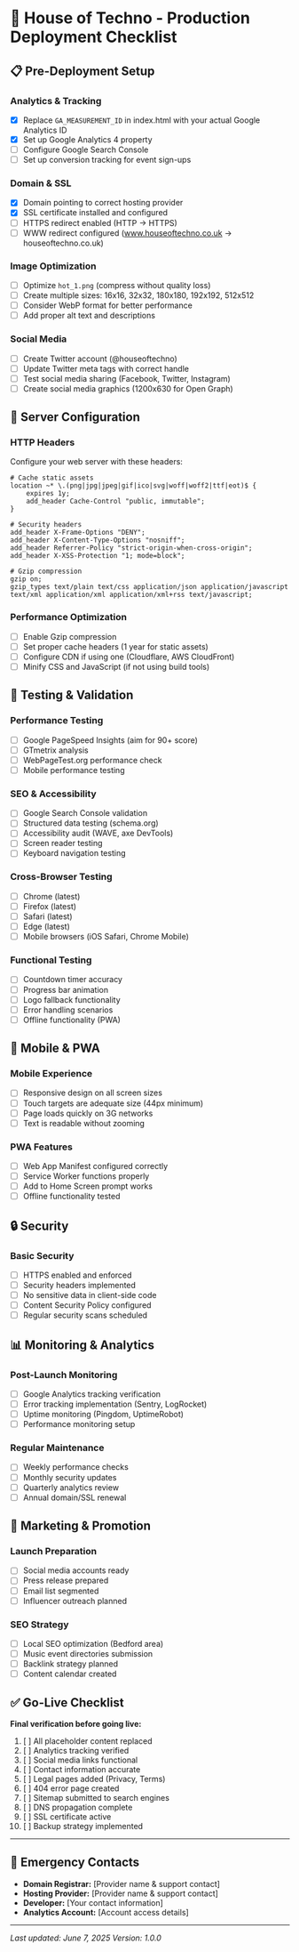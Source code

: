 # 🚀 House of Techno - Production Deployment Checklist

## 📋 Pre-Deployment Setup

### **Analytics & Tracking**
- [x] Replace `GA_MEASUREMENT_ID` in index.html with your actual Google Analytics ID
- [x] Set up Google Analytics 4 property
- [ ] Configure Google Search Console
- [ ] Set up conversion tracking for event sign-ups

### **Domain & SSL**
- [x] Domain pointing to correct hosting provider
- [x] SSL certificate installed and configured
- [ ] HTTPS redirect enabled (HTTP → HTTPS)
- [ ] WWW redirect configured (www.houseoftechno.co.uk → houseoftechno.co.uk)

### **Image Optimization**
- [ ] Optimize `hot_1.png` (compress without quality loss)
- [ ] Create multiple sizes: 16x16, 32x32, 180x180, 192x192, 512x512
- [ ] Consider WebP format for better performance
- [ ] Add proper alt text and descriptions

### **Social Media**
- [ ] Create Twitter account (@houseoftechno)
- [ ] Update Twitter meta tags with correct handle
- [ ] Test social media sharing (Facebook, Twitter, Instagram)
- [ ] Create social media graphics (1200x630 for Open Graph)

## 🔧 Server Configuration

### **HTTP Headers**
Configure your web server with these headers:

```nginx
# Cache static assets
location ~* \.(png|jpg|jpeg|gif|ico|svg|woff|woff2|ttf|eot)$ {
    expires 1y;
    add_header Cache-Control "public, immutable";
}

# Security headers
add_header X-Frame-Options "DENY";
add_header X-Content-Type-Options "nosniff";
add_header Referrer-Policy "strict-origin-when-cross-origin";
add_header X-XSS-Protection "1; mode=block";

# Gzip compression
gzip on;
gzip_types text/plain text/css application/json application/javascript text/xml application/xml application/xml+rss text/javascript;
```

### **Performance Optimization**
- [ ] Enable Gzip compression
- [ ] Set proper cache headers (1 year for static assets)
- [ ] Configure CDN if using one (Cloudflare, AWS CloudFront)
- [ ] Minify CSS and JavaScript (if not using build tools)

## 🧪 Testing & Validation

### **Performance Testing**
- [ ] Google PageSpeed Insights (aim for 90+ score)
- [ ] GTmetrix analysis
- [ ] WebPageTest.org performance check
- [ ] Mobile performance testing

### **SEO & Accessibility**
- [ ] Google Search Console validation
- [ ] Structured data testing (schema.org)
- [ ] Accessibility audit (WAVE, axe DevTools)
- [ ] Screen reader testing
- [ ] Keyboard navigation testing

### **Cross-Browser Testing**
- [ ] Chrome (latest)
- [ ] Firefox (latest)
- [ ] Safari (latest)
- [ ] Edge (latest)
- [ ] Mobile browsers (iOS Safari, Chrome Mobile)

### **Functional Testing**
- [ ] Countdown timer accuracy
- [ ] Progress bar animation
- [ ] Logo fallback functionality
- [ ] Error handling scenarios
- [ ] Offline functionality (PWA)

## 📱 Mobile & PWA

### **Mobile Experience**
- [ ] Responsive design on all screen sizes
- [ ] Touch targets are adequate size (44px minimum)
- [ ] Page loads quickly on 3G networks
- [ ] Text is readable without zooming

### **PWA Features**
- [ ] Web App Manifest configured correctly
- [ ] Service Worker functions properly
- [ ] Add to Home Screen prompt works
- [ ] Offline functionality tested

## 🔒 Security

### **Basic Security**
- [ ] HTTPS enabled and enforced
- [ ] Security headers implemented
- [ ] No sensitive data in client-side code
- [ ] Content Security Policy configured
- [ ] Regular security scans scheduled

## 📊 Monitoring & Analytics

### **Post-Launch Monitoring**
- [ ] Google Analytics tracking verification
- [ ] Error tracking implementation (Sentry, LogRocket)
- [ ] Uptime monitoring (Pingdom, UptimeRobot)
- [ ] Performance monitoring setup

### **Regular Maintenance**
- [ ] Weekly performance checks
- [ ] Monthly security updates
- [ ] Quarterly analytics review
- [ ] Annual domain/SSL renewal

## 🎯 Marketing & Promotion

### **Launch Preparation**
- [ ] Social media accounts ready
- [ ] Press release prepared
- [ ] Email list segmented
- [ ] Influencer outreach planned

### **SEO Strategy**
- [ ] Local SEO optimization (Bedford area)
- [ ] Music event directories submission
- [ ] Backlink strategy planned
- [ ] Content calendar created

## ✅ Go-Live Checklist

**Final verification before going live:**

1. [ ] All placeholder content replaced
2. [ ] Analytics tracking verified
3. [ ] Social media links functional
4. [ ] Contact information accurate
5. [ ] Legal pages added (Privacy, Terms)
6. [ ] 404 error page created
7. [ ] Sitemap submitted to search engines
8. [ ] DNS propagation complete
9. [ ] SSL certificate active
10. [ ] Backup strategy implemented

---

## 🚨 Emergency Contacts

- **Domain Registrar:** [Provider name & support contact]
- **Hosting Provider:** [Provider name & support contact]  
- **Developer:** [Your contact information]
- **Analytics Account:** [Account access details]

---

*Last updated: June 7, 2025*
*Version: 1.0.0*
